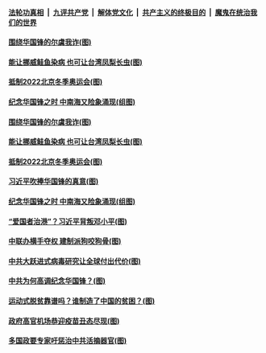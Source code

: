 

####  [法轮功真相](../../../../basic/blob/master/README.md?t=03022301) &nbsp;|&nbsp; [九评共产党](../../../../9ping.md/blob/master/README.md?t=03022301) &nbsp;|&nbsp; [解体党文化](../../../../jtdwh.md/blob/master/README.md?t=03022301)  &nbsp;|&nbsp; [共产主义的终极目的](../../../../gczydzjmd.md/blob/master/README.md?t=03022301) &nbsp;|&nbsp; [魔鬼在统治我们的世界](../../../../mgztzwmdsj.md/blob/master/README.md?t=03022301) 


#### [围绕华国锋的尔虞我诈(图)](../pages/p4/964194.md?t=03022301) 

#### [能让挪威鲑鱼染病 也可让台湾凤梨长虫(图)](../pages/p4/964197.md?t=03022301) 

#### [抵制2022北京冬季奥运会(图)](../pages/p4/964192.md?t=03022301) 


#### [纪念华国锋之时 中南海又险象涌现(组图)](../pages/p4/963634.md?t=03022301) 




#### [围绕华国锋的尔虞我诈(图)](../pages/p4/964194.md?t=03022301) 

#### [能让挪威鲑鱼染病 也可让台湾凤梨长虫(图)](../pages/p4/964197.md?t=03022301) 

#### [抵制2022北京冬季奥运会(图)](../pages/p4/964192.md?t=03022301) 

#### [习近平吹捧华国锋的真意(图)](../pages/p4/964189.md?t=03022301) 



#### [纪念华国锋之时 中南海又险象涌现(组图)](../pages/p4/963634.md?t=03022301) 

#### [“爱国者治港”？习近平背叛邓小平(图)](../pages/p4/964083.md?t=03022301) 

#### [中联办横手夺权 建制派狗咬狗骨(图)](../pages/p4/964071.md?t=03022301) 

#### [中共大跃进式病毒研究让全球付出代价(图)](../pages/p4/964069.md?t=03022301) 

#### [中共为何高调纪念华国锋？(图)](../pages/p4/964066.md?t=03022301) 

#### [运动式脱贫靠谱吗？谁制造了中国的贫困？(图)](../pages/p4/964059.md?t=03022301) 

#### [政府高官机场恭迎疫苗丑态尽现(图)](../pages/p4/964058.md?t=03022301) 


#### [多国政要专家吁惩治中共活摘器官(图)](../pages/p4/963910.md?t=03022301) 



